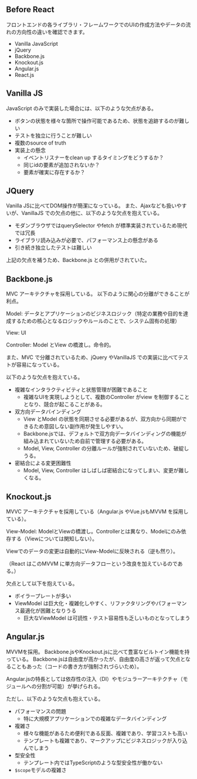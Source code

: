 ## Before React
フロントエンドの各ライブラリ・フレームワークでのUIの作成方法やデータの流れの方向性の違いを確認できます。

- Vanilla JavaScript
- jQuery
- Backbone.js
- Knockout.js
- Angular.js
- React.js


## Vanilla JS
JavaScript のみで実装した場合には、以下のような欠点がある。
- ボタンの状態を様々な箇所で操作可能であるため、状態を追跡するのが難しい
- テストを独立に行うことが難しい
- 複数のsource of truth
- 実装上の懸念
  - イベントリスナーをclean up するタイミングをどうするか？
  - 同じidの要素が追加されないか？
  - 要素が確実に存在するか？

## JQuery
Vanilla JSに比べてDOM操作が簡潔になっている。
また、Ajaxなども扱いやすいが、VanillaJS での欠点の他に、以下のような欠点を抱えている。
- モダンブラウザではquerySelector やfetch が標準実装されているため現代では冗長
- ライブラリ読み込みが必要で、パフォーマンス上の懸念がある
- 引き続き独立したテストは難しい

上記の欠点を補うため、Backbone.js との併用がされていた。

## Backbone.js
MVC アーキテクチャを採用している。
以下のように関心の分離ができることが利点。

Model: データとアプリケーションのビジネスロジック（特定の業務や目的を達成するための核心となるロジックやルールのことで、システム固有の処理）

View: UI

Controller: Model とView の橋渡し。命令的。

また、MVC で分離されているため、jQuery やVanillaJS での実装に比べてテストが容易になっている。

以下のような欠点を抱えている。
- 複雑なインタラクティビティと状態管理が困難であること
  - 複雑なUIを実現しようとして、複数のController がview を制御することとなり、競合が起こることがある。
- 双方向データバインディング
  - View とModel の状態を同期させる必要があるが、双方向から同期ができるため意図しない副作用が発生しやすい。
  - Backbone.jsでは、デフォルトで双方向データバインディングの機能が組み込まれていないため自前で管理する必要がある。
  - Model, View, Controller の分離ルールが強制されていないため、破綻しうる。
- 密結合による変更困難性
  - Model, View, Controller はしばしば密結合になってしまい、変更が難しくなる。

## Knockout.js
MVVC アーキテクチャを採用している（Angular.js やVue.jsもMVVM を採用している）。

View-Model: ModelとViewの橋渡し。Controllerとは異なり、Modelにのみ依存する（Viewについては関知しない）。

Viewでのデータの変更は自動的にView-Modelに反映される（逆も然り）。

（React はこのMVVM に単方向データフローという改良を加えているのである。）

欠点として以下を抱えている。
- ボイラープレートが多い
- ViewModel は巨大化・複雑化しやすく、リファクタリングやパフォーマンス最適化が困難となりうる
  - 巨大なViewModel は可読性・テスト容易性も乏しいものとなってしまう

## Angular.js
MVVMを採用。
Backbone.jsやKnockout.jsに比べて豊富なビルトイン機能を持っている。
Backbone.jsは自由度が高かったが、自由度の高さが返って欠点となることもあった（コードの書き方が強制されづらいため）。

Angular.jsの特長としては依存性の注入（DI）やモジュラーアーキテクチャ（モジュールへの分割が可能）が挙げられる。

ただし、以下のような欠点も抱えている。
- パフォーマンスの問題
  - 特に大規模アプリケーションでの複雑なデータバインディング
- 複雑さ
  - 様々な機能があるため便利である反面、複雑であり、学習コストも高い
  - テンプレートも複雑であり、マークアップにビジネスロジックが入り込んでしまう
- 型安全性
  - テンプレート内ではTypeScriptのような型安全性が働かない
- `$scope`モデルの複雑さ